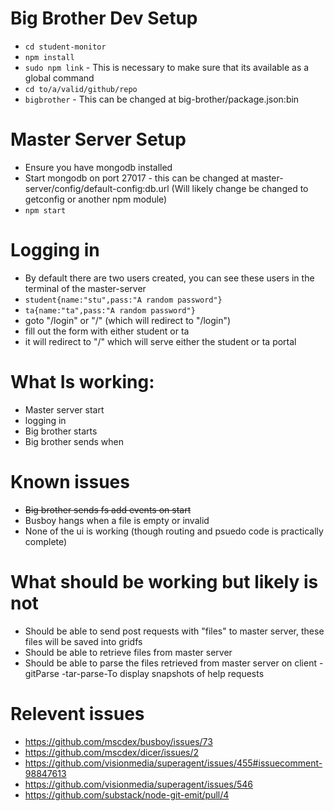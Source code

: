 # Big Brother Dev Setup

* `cd student-monitor`
* `npm install`
* `sudo npm link` - This is necessary to make sure that its available as a global command
* `cd to/a/valid/github/repo`
* `bigbrother` - This can be changed at big-brother/package.json:bin

# Master Server Setup

* Ensure you have mongodb installed
* Start mongodb on port 27017 - this can be changed at master-server/config/default-config:db.url (Will likely change be changed to getconfig or another npm module)
* `npm start`

# Logging in
* By default there are two users created, you can see these users in the terminal
of the master-server
* `student{name:"stu",pass:"A random password"}`
* `ta{name:"ta",pass:"A random password"}`
* goto "/login" or "/" (which will redirect to "/login")
* fill out the form with either student or ta
* it will redirect to "/" which will serve either the student or ta portal

# What Is working:

* Master server start
* logging in
* Big brother starts
* Big brother sends when

# Known issues

* ~~Big brother sends fs add events on start~~
* Busboy hangs when a file is empty or invalid
* None of the ui is working (though routing and psuedo code is practically complete)

# What should be working but likely is not

* Should be able to send post requests with "files" to master server, these files will be
saved into gridfs
* Should be able to retrieve files from master server
* Should be able to parse the files retrieved from master server on client
  -gitParse
  -tar-parse-To display snapshots of help requests

# Relevent issues

* https://github.com/mscdex/busboy/issues/73
* https://github.com/mscdex/dicer/issues/2
* https://github.com/visionmedia/superagent/issues/455#issuecomment-98847613
* https://github.com/visionmedia/superagent/issues/546
* https://github.com/substack/node-git-emit/pull/4
